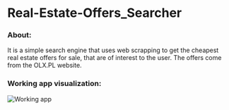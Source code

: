 # Real-Estate-Offers_Searcher

### About:
It is a simple search engine that uses web scrapping to get the cheapest real estate offers for sale, that are of interest to the user. The offers come from the OLX.PL website.

### Working app visualization:
![Working app](https://github.com/PiotrSzczachor/Real-Estate-Offers-Searcher/blob/main/ealEstateOffersGIF.gif?raw=true)
